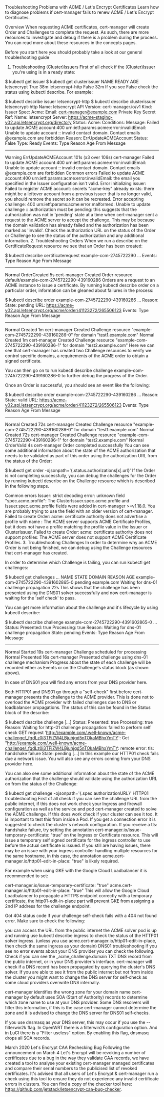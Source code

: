 Troubleshooting Problems with ACME / Let's Encrypt Certificates
Learn how to diagnose problems if cert-manager fails to renew ACME / Let's Encrypt Certificates.

Overview
When requesting ACME certificates, cert-manager will create Order and Challenges to complete the request. As such, there are more resources to investigate and debug if there is a problem during the process. You can read more about these resources in the concepts pages.

Before you start here you should probably take a look at our general troubleshooting guide

1. Troubleshooting (Cluster)Issuers
First of all check if the (Cluster)Issuer you're using is in a ready state:


$ kubectl get issuer
$ kubectl get clusterissuer
NAME               READY   AGE
letsencrypt        True    38m
letsencrypt-http   False    32m
If you see False check the status using kubectl describe. For example:


$ kubectl describe issuer letsencrypt-http
$ kubectl describe clusterissuer letsencrypt-http
Name:         letsencrypt
API Version:  cert-manager.io/v1
Kind:         Issuer
Spec:
  Acme:
    Email:            cert-manager@example.com
    Private Key Secret Ref:
      Name:  letsencrypt
    Server:  https://acme-staging-v02.api.letsencrypt.org/directory
Status:
  Acme:
  Conditions:
    Message:               Failed to update ACME account:400 urn:ietf:params:acme:error:invalidEmail: Unable to update account :: invalid contact domain. Contact emails @example.com are forbidden
    Reason:                ErrUpdateACMEAccount
    Status:                False
    Type:                  Ready
Events:
  Type     Reason                Age                  From          Message
  ----     ------                ----                 ----          -------
  Warning  ErrUpdateACMEAccount  101s (x3 over 106s)  cert-manager  Failed to update ACME account:400 urn:ietf:params:acme:error:invalidEmail: Unable to update account :: invalid contact domain. Contact emails @example.com are forbidden
Common errors
Failed to update ACME account:400 urn:ietf:params:acme:error:invalidEmail: the email you specified in the Issuer configuration isn't valid.
Error initializing issuer: Failed to register ACME account: secrets "acme-key" already exists: there might be a leftover account from a previous issuer that is no longer valid, you should remove the secret so it can be recreated.
Error accepting challenge: 400 urn:ietf:params:acme:error:malformed: Unable to update challenge :: authorization must be pending: this suggests that the authorization was not in 'pending' state at a time when cert-manager sent a request to the ACME server to accept the challenge. This may be because the domain validation has already failed and the authorization has been marked as 'invalid'. Check the authorization URL on the status of the Order or Challenge to see the status of the authorization and any additional information.
2. Troubleshooting Orders
When we run a describe on the CertificateRequest resource we see that an Order has been created:


$ kubectl describe certificaterequest example-com-2745722290
...
Events:
  Type    Reason        Age   From          Message
  ----    ------        ----  ----          -------
  Normal  OrderCreated  5s    cert-manager  Created Order resource default/example-com-2745722290-439160286
Orders are a request to an ACME instance to issue a certificate. By running kubectl describe order on a particular order, information can be gleaned about failures in the process:


$ kubectl describe order example-com-2745722290-439160286
...
Reason:
State:         pending
URL:           https://acme-v02.api.letsencrypt.org/acme/order/41123272/265506123
Events:
  Type    Reason   Age   From          Message
  ----    ------   ----  ----          -------
  Normal  Created  1m    cert-manager  Created Challenge resource "example-com-2745722290-439160286-0" for domain "test1.example.com"
  Normal  Created  1m    cert-manager  Created Challenge resource "example-com-2745722290-439160286-1" for domain "test2.example.com"
Here we can see that cert-manager has created two Challenge resources to verify we control specific domains, a requirements of the ACME order to obtain a signed certificate.

You can then go on to run kubectl describe challenge example-com-2745722290-439160286-0 to further debug the progress of the Order.

Once an Order is successful, you should see an event like the following:


$ kubectl describe order example-com-2745722290-439160286
...
Reason:
State:         valid
URL:           https://acme-v02.api.letsencrypt.org/acme/order/41123272/265506123
Events:
  Type    Reason      Age   From          Message
  ----    ------      ----  ----          -------
  Normal  Created     72s   cert-manager  Created Challenge resource "example-com-2745722290-439160286-0" for domain "test1.example.com"
  Normal  Created     72s   cert-manager  Created Challenge resource "example-com-2745722290-439160286-1" for domain "test2.example.com"
  Normal  OrderValid  4s    cert-manager  Order completed successfully
You can see some additional information about the state of the ACME authorization that needs to be validated as part of this order using the authorization URL from the status of the Order:


$ kubectl get order <order-name> -ojsonpath='{.status.authorizations[x].url}'
If the Order is not completing successfully, you can debug the challenges for the Order by running kubectl describe on the Challenge resource which is described in the following steps.

Common errors
Issuer: strict decoding error: unknown field "spec.acme.profile": The ClusterIssuer.spec.acme.profile and Issuer.spec.acme.profile fields were added in cert-manager >=v1.18.0. You are probably trying to use the field with an older version of cert-manager.
Failed to create Order: acme: certificate authority does not advertise a profile with name <profile-name>: The ACME server supports ACME Certificate Profiles, but it does not have a profile matching the profile value in the Issuer or ClusterIssuer.
Failed to create Order: acme: certificate authority does not support profiles: The ACME server does not support ACME Certificate Profiles.
3. Troubleshooting Challenges
In order to determine why an ACME Order is not being finished, we can debug using the Challenge resources that cert-manager has created.

In order to determine which Challenge is failing, you can run kubectl get challenges:


$ kubectl get challenges
...
NAME                                 STATE     DOMAIN            REASON                                     AGE
example-com-2745722290-4391602865-0  pending   example.com       Waiting for dns-01 challenge propagation   22s
This shows that the challenge has been presented using the DNS01 solver successfully and now cert-manager is waiting for the 'self check' to pass.

You can get more information about the challenge and it's lifecycle by using kubectl describe:


$ kubectl describe challenge example-com-2745722290-4391602865-0
...
Status:
  Presented:   true
  Processing:  true
  Reason:      Waiting for dns-01 challenge propagation
  State:       pending
Events:
  Type    Reason     Age   From          Message
  ----    ------     ----  ----          -------
  Normal  Started    19s   cert-manager  Challenge scheduled for processing
  Normal  Presented  16s   cert-manager  Presented challenge using dns-01 challenge mechanism
Progress about the state of each challenge will be recorded either as Events or on the Challenge's status block (as shown above).

In case of DNS01 you will find any errors from your DNS provider here.

Both HTTP01 and DNS01 go through a "self-check" first before cert-manager presents the challenge to the ACME provider. This is done not to overload the ACME provider with failed challenges due to DNS or loadbalancer propagations. The status of this can be found in the Status block of the describe:


$ kubectl describe challenge
[...]
Status:
  Presented:   true
  Processing:  true
  Reason:      Waiting for http-01 challenge propagation: failed to perform self check GET request 'http://example.com/.well-known/acme-challenge/_fgdLz0i3TFiZW4LBjuhjgd5nTOkaMBhxYmTY': Get "http://example.com/.well-known/acme-challenge/_fgdLz0i3TFiZW4LBjuhjgd5nTOkaMBhxYmTY: remote error: tls: handshake failure
  State:       pending
[...]
In this example our HTTP01 check fails due a network issue. You will also see any errors coming from your DNS provider here.

You can also see some additional information about the state of the ACME authorization that the challenge should validate using the authorization URL on from the status of the Challenge:


$ kubectl get challenge <challenge-name> -ojsonpath='{.spec.authorizationURL}'
HTTP01 troubleshooting
First of all check if you can see the challenge URL from the public internet, if this does not work check your Ingress and firewall configuration as well as the service and pod cert-manager created to solve the ACME challenge. If this does work check if your cluster can see it too. It is important to test this from inside a Pod. If you get a connection error it is suggested to check the cluster's network configuration. If you receive a tls: handshake failure, try setting the annotation cert-manager.io/issue-temporary-certificate: "true" on the Ingress or Certificate resource. This will issue a temporary self signed certificate for the ingress controller to use before the actual certificate is issued. If you still are having issues, there may be an issue with your ingress controller handling multiple resources for the same hostname, in this case, the annotation acme.cert-manager.io/http01-edit-in-place: "true" is likely required.

For example when using GKE with the Google Cloud Loadbalancer it is recommended to set:


cert-manager.io/issue-temporary-certificate: "true"
acme.cert-manager.io/http01-edit-in-place: "true"
This will allow the Google Cloud Loadbalancer to propagate a HTTPS endpoint correctly with a temporary certificate, the http01-edit-in-place part will prevent GKE from assigning a 2nd IP address for the challenge endpoint.

Got 404 status code
If your challenge self-check fails with a 404 not found error. Make sure to check the following:

you can access the URL from the public internet
the ACME solver pod is up and running
use kubectl describe ingress to check the status of the HTTP01 solver ingress. (unless you use acme.cert-manager.io/http01-edit-in-place, then check the same ingress as your domain)
DNS01 troubleshooting
If you see no error events about your DNS provider you can check the following. Check if you can see the _acme_challenge.domain TXT DNS record from the public internet, or in your DNS provider's interface. cert-manager will check if a DNS record has been propagated by querying the cluster's DNS solver. If you are able to see it from the public internet but not from inside the cluster you might want to change the DNS server for self-check as some cloud providers overwrite DNS internally.

cert-manager identifies the wrong zone for your domain name
cert-manager by default uses SOA (Start of Authority) records to determine which zone name to use at your DNS provider. Some DNS resolvers will filter this information, if this is the case cert-manager cannot determine the zone and it is advised to change the DNS server for DNS01 self-checks.

If you use dnsmasq as your DNS server, this may occur if you use the --filterwin2k flag. In OpenWRT there is a filterwin2k configuration option. And in LuCI there is a "Filter useless" option. By enabling this flag, dnsmasq drops all SOA records.

March 2020 Let's Encrypt CAA Rechecking Bug
Following the announcement on March 4 Let's Encrypt will be revoking a number of certificates due to a bug in the way they validate CAA records, we have created a tool to analyse your existing cert-manager managed certificates and compare their serial numbers to the publicised list of revoked certificates. It's advised that all users of Let's Encrypt & cert-manager run a check using this tool to ensure they do not experience any invalid certificate errors in clusters. You can find a copy of the checker tool here: https://github.com/jetstack/letsencrypt-caa-bug-checker.
